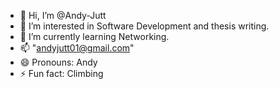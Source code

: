 - 👋 Hi, I’m @Andy-Jutt
- 👀 I’m interested in Software Development and thesis writing.
- 🌱 I’m currently learning Networking.
- 📫 "andyjutt01@gmail.com"
- 😄 Pronouns: Andy
- ⚡ Fun fact: Climbing

<!---
Andy-Jutt/Andy-Jutt is a ✨ special ✨ repository because its `README.md` (this file) appears on your GitHub profile.
You can click the Preview link to take a look at your changes.
--->
